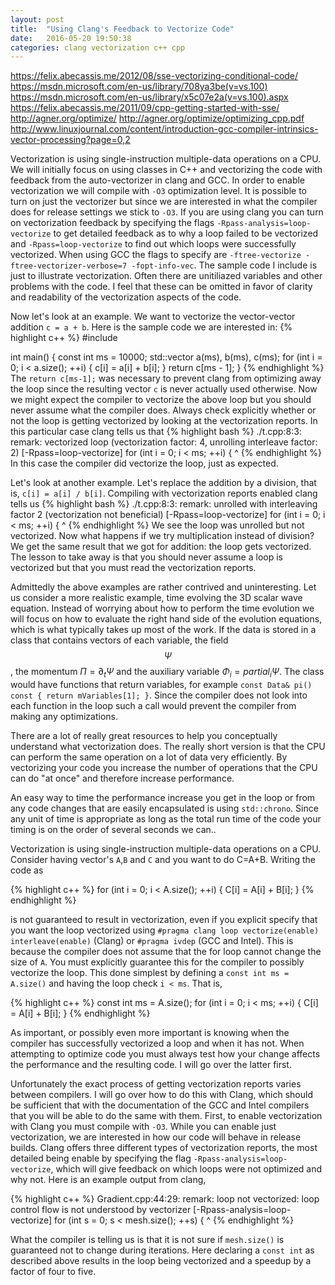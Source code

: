```yaml
---
layout: post
title:  "Using Clang's Feedback to Vectorize Code"
date:   2016-05-20 19:50:38
categories: clang vectorization c++ cpp
---
```


https://felix.abecassis.me/2012/08/sse-vectorizing-conditional-code/
https://msdn.microsoft.com/en-us/library/708ya3be(v=vs.100)
https://msdn.microsoft.com/en-us/library/x5c07e2a(v=vs.100).aspx
https://felix.abecassis.me/2011/09/cpp-getting-started-with-sse/
http://agner.org/optimize/
http://agner.org/optimize/optimizing_cpp.pdf
http://www.linuxjournal.com/content/introduction-gcc-compiler-intrinsics-vector-processing?page=0,2

Vectorization is using single-instruction multiple-data operations on
a CPU. We will initially focus on using classes in C++ and vectorizing
the code with feedback from the auto-vectorizer in clang and GCC. In
order to enable vectorization we will compile with `-O3` optimization
level. It is possible to turn on just the vectorizer but since we are
interested in what the compiler does for release settings we stick to
`-O3`. If you are using clang you can turn on vectorization feedback by
specifying the flags `-Rpass-analysis=loop-vectorize` to get detailed
feedback as to why a loop failed to be vectorized and
`-Rpass=loop-vectorize` to find out which loops were successfully
vectorized. When using GCC the flags to specify are
`-ftree-vectorize -ftree-vectorizer-verbose=7 -fopt-info-vec`. The sample
code I include is just to illustrate vectorization. Often there are
unitiliazed variables and other problems with the code. I feel that
these can be omitted in favor of clarity and readability of the
vectorization aspects of the code.

Now let's look at an example. We want to vectorize the vector-vector
addition `c = a + b`. Here is the sample code we are interested in:
{% highlight c++ %}
#include <vector>

int main() {
  const int ms = 10000;
  std::vector<int> a(ms), b(ms), c(ms);
  for (int i = 0; i < a.size(); ++i) {
    c[i] = a[i] + b[i];
  }
  return c[ms - 1];
}
{% endhighlight %}
The `return c[ms-1];` was necessary to prevent clang from optimizing
away the loop since the resulting vector `c` is never actually used
otherwise. Now we might expect the compiler to vectorize the above
loop but you should never assume what the compiler does. Always check
explicitly whether or not the loop is getting vectorized by looking
at the vectorization reports. In this particular case clang tells us
that
{% highlight bash %}
./t.cpp:8:3: remark: vectorized loop (vectorization factor: 4, unrolling interleave factor: 2)
      [-Rpass=loop-vectorize]
  for (int i = 0; i < ms; ++i) {
  ^
{% endhighlight %}
In this case the compiler did vectorize the loop, just as expected.

Let's look at another example. Let's replace the addition by a division,
that is, `c[i] = a[i] / b[i]`. Compiling with vectorization reports
enabled clang tells us
{% highlight bash %}
./t.cpp:8:3: remark: unrolled with interleaving factor 2 (vectorization not beneficial)
      [-Rpass=loop-vectorize]
  for (int i = 0; i < ms; ++i) {
  ^
{% endhighlight %}
We see the loop was unrolled but not vectorized. Now what happens if we
try multiplication instead of division? We get the same result that
we got for addition: the loop gets vectorized. The lesson to take away
is that you should never assume a loop is vectorized but that you
must read the vectorization reports.

Admittedly the above examples are rather contrived and uninteresting.
Let us consider a more realistic example, time evolving the 3D scalar
wave equation. Instead of worrying about how to perform the time
evolution we will focus on how to evaluate the right hand side of
the evolution equations, which is what typically takes up most
of the work. If the data is stored in a class that contains
vectors of each variable, the field $$\Psi$$, the momentum
$\Pi=\partial_t\Psi$ and the auxiliary variable $\Phi_i=partial_i\Psi$.
The class would have functions that return variables, for example
`const Data& pi() const { return mVariables[1]; }`. Since the compiler
does not look into each function in the loop such a call would prevent
the compiler from making any optimizations.

There are a lot of really great resources to help you conceptually
understand what vectorization does. The really short version is that
the CPU can perform the same operation on a lot of data very
efficiently. By vectorizing your code you increase the number of
operations that the CPU can do "at once" and therefore increase
performance.

An easy way to time the performance increase you get in the loop or
from any code changes that are easily encapsulated is using `std::chrono`.
Since any unit of time is appropriate as long as the total run time of
the code your timing is on the order of several seconds we can..

Vectorization is using single-instruction multiple-data operations on a CPU. Consider having vector<double>'s `A`,`B` and `C` and you want to do C=A+B. Writing the code as

{% highlight c++ %}
for (int i = 0; i < A.size(); ++i) {
  C[i] = A[i] + B[i];
}
{% endhighlight %}

is not guaranteed to result in vectorization, even if you explicit specify that you want the loop vectorized using `#pragma clang loop vectorize(enable) interleave(enable)` (Clang) or `#pragma ivdep` (GCC and Intel). This is because the compiler does not assume that the for loop cannot change the size of `A`. You must explicitly guarantee this for the compiler to possibly vectorize the loop. This done simplest by defining a `const int ms = A.size()` and having the loop check `i < ms`. That is,

{% highlight c++ %}
const int ms = A.size();
for (int i = 0; i < ms; ++i) {
  C[i] = A[i] + B[i];
}
{% endhighlight %}

As important, or possibly even more important is knowing when the compiler has successfully vectorized a loop and when it has not. When attempting to optimize code you must always test how your change affects the performance and the resulting code. I will go over the latter first.

Unfortunately the exact process of getting vectorization reports varies between compilers. I will go over how to do this with Clang, which should be sufficient that with the documentation of the GCC and Intel compilers that you will be able to do the same with them. First, to enable vectorization with Clang you must compile with `-O3`. While you can enable just vectorization, we are interested in how our code will behave in release builds. Clang offers three different types of vectorization reports, the most detailed being enable by specifying the flag `-Rpass-analysis=loop-vectorize`, which will give feedback on which loops were not optimized and why not. Here is an example output from clang,

{% highlight c++ %}
Gradient.cpp:44:29: remark: loop not vectorized: loop control
      flow is not understood by vectorizer [-Rpass-analysis=loop-vectorize]
        for (int s = 0; s < mesh.size(); ++s) {
                            ^
{% endhighlight %}

What the compiler is telling us is that it is not sure if `mesh.size()` is guaranteed not to change during iterations. Here declaring a `const int` as described above results in the loop being vectorized and a speedup by a factor of four to five.

